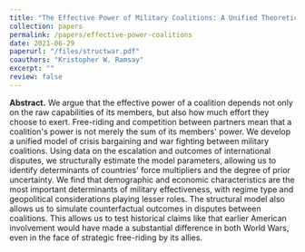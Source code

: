 ```yaml
---
title: "The Effective Power of Military Coalitions: A Unified Theoretical and Empirical Model"
collection: papers
permalink: /papers/effective-power-coalitions
date: 2021-06-29
paperurl: "/files/structwar.pdf"
coauthors: "Kristopher W. Ramsay"
excerpt: ""
review: false
---
```


**Abstract.**
We argue that the effective power of a coalition depends not only on the raw capabilities of its members, but also how much effort they choose to exert. Free-riding and competition between partners mean that a coalition's power is not merely the sum of its members' power. We develop a unified model of crisis bargaining and war fighting between military coalitions. Using data on the escalation and outcomes of international disputes, we structurally estimate the model parameters, allowing us to identify determinants of countries' force multipliers and the degree of prior uncertainty. We find that demographic and economic characteristics are the most important determinants of military effectiveness, with regime type and geopolitical considerations playing lesser roles. The structural model also allows us to simulate counterfactual outcomes in disputes between coalitions. This allows us to test historical claims like that earlier American involvement would have made a substantial difference in both World Wars, even in the face of strategic free-riding by its allies.

